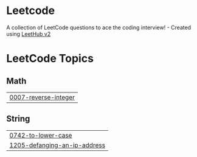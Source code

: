 # Leetcode
A collection of LeetCode questions to ace the coding interview! - Created using [LeetHub v2](https://github.com/arunbhardwaj/LeetHub-2.0)

<!---LeetCode Topics Start-->
# LeetCode Topics
## Math
|  |
| ------- |
| [0007-reverse-integer](https://github.com/akshayvenu/Leetcode/tree/master/0007-reverse-integer) |
## String
|  |
| ------- |
| [0742-to-lower-case](https://github.com/akshayvenu/Leetcode/tree/master/0742-to-lower-case) |
| [1205-defanging-an-ip-address](https://github.com/akshayvenu/Leetcode/tree/master/1205-defanging-an-ip-address) |
<!---LeetCode Topics End-->